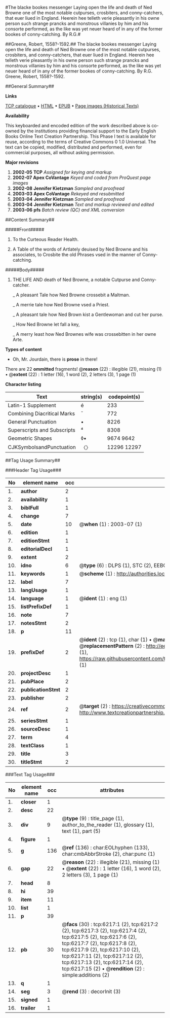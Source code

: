 #The blacke bookes messenger Laying open the life and death of Ned Browne one of the most notable cutpurses, crosbiters, and conny-catchers, that euer liued in England. Heerein hee telleth verie pleasantly in his owne person such strange prancks and monstrous villanies by him and his consorte performed, as the like was yet neuer heard of in any of the former bookes of conny-catching. By R.G.#

##Greene, Robert, 1558?-1592.##
The blacke bookes messenger Laying open the life and death of Ned Browne one of the most notable cutpurses, crosbiters, and conny-catchers, that euer liued in England. Heerein hee telleth verie pleasantly in his owne person such strange prancks and monstrous villanies by him and his consorte performed, as the like was yet neuer heard of in any of the former bookes of conny-catching. By R.G.
Greene, Robert, 1558?-1592.

##General Summary##

**Links**

[TCP catalogue](http://www.ota.ox.ac.uk/tcp/)  • 
[HTML](http://tei.it.ox.ac.uk/tcp/Texts-HTML/free/A02/A02079.html)  • 
[EPUB](http://tei.it.ox.ac.uk/tcp/Texts-EPUB/free/A02/A02079.epub) • 
[Page images (Historical Texts)](https://data.historicaltexts.jisc.ac.uk/view?pubId=eebo-99841619e&pageId=eebo-99841619e-6217-1)

**Availability**

This keyboarded and encoded edition of the
	       work described above is co-owned by the institutions
	       providing financial support to the Early English Books
	       Online Text Creation Partnership. This Phase I text is
	       available for reuse, according to the terms of Creative
	       Commons 0 1.0 Universal. The text can be copied,
	       modified, distributed and performed, even for
	       commercial purposes, all without asking permission.

**Major revisions**

1. __2002-05__ __TCP__ *Assigned for keying and markup*
1. __2002-07__ __Apex CoVantage__ *Keyed and coded from ProQuest page images*
1. __2002-08__ __Jennifer Kietzman__ *Sampled and proofread*
1. __2003-03__ __Apex CoVantage__ *Rekeyed and resubmitted*
1. __2003-04__ __Jennifer Kietzman__ *Sampled and proofread*
1. __2003-04__ __Jennifer Kietzman__ *Text and markup reviewed and edited*
1. __2003-06__ __pfs__ *Batch review (QC) and XML conversion*

##Content Summary##

#####Front#####

1. To the Curteous Reader Health.

1. A Table of the words of Artlately deuised by Ned Browne and his associates, to Crosbite the old Phrases vsed in the manner of Conny-catching.

#####Body#####

1. THE LIFE AND death of Ned Browne, a notable Cutpurse and Conny-catcher.

    _ A pleasant Tale how Ned Browne crossebit a Maltman.

    _ A merrie tale how Ned Browne vsed a Priest.

    _ A pleasant tale how Ned Brown kist a Gentlewoman and cut her purse.

    _ How Ned Browne let fall a key,

    _ A merry Ieast how Ned Brownes wife was crossebitten in her owne Arte.

**Types of content**

  * Oh, Mr. Jourdain, there is **prose** in there!

There are 22 **ommitted** fragments! 
 @__reason__ (22) : illegible (21), missing (1)  •  @__extent__ (22) : 1 letter (16), 1 word (2), 2 letters (3), 1 page (1)

**Character listing**


|Text|string(s)|codepoint(s)|
|---|---|---|
|Latin-1 Supplement|é|233|
|Combining             Diacritical Marks|̄|772|
|General Punctuation|•|8226|
|Superscripts             and Subscripts|⁴|8308|
|Geometric Shapes|◊▪|9674 9642|
|CJKSymbolsandPunctuation|〈〉|12296 12297|

##Tag Usage Summary##

###Header Tag Usage###

|No|element name|occ|attributes|
|---|---|---|---|
|1.|__author__|2||
|2.|__availability__|1||
|3.|__biblFull__|1||
|4.|__change__|7||
|5.|__date__|10| @__when__ (1) : 2003-07 (1)|
|6.|__edition__|1||
|7.|__editionStmt__|1||
|8.|__editorialDecl__|1||
|9.|__extent__|2||
|10.|__idno__|6| @__type__ (6) : DLPS (1), STC (2), EEBO-CITATION (1), PROQUEST (1), VID (1)|
|11.|__keywords__|1| @__scheme__ (1) : http://authorities.loc.gov/ (1)|
|12.|__label__|7||
|13.|__langUsage__|1||
|14.|__language__|1| @__ident__ (1) : eng (1)|
|15.|__listPrefixDef__|1||
|16.|__note__|7||
|17.|__notesStmt__|2||
|18.|__p__|11||
|19.|__prefixDef__|2| @__ident__ (2) : tcp (1), char (1)  •  @__matchPattern__ (2) : ([0-9\-]+):([0-9IVX]+) (1), (.+) (1)  •  @__replacementPattern__ (2) : http://eebo.chadwyck.com/downloadtiff?vid=$1&page=$2 (1), https://raw.githubusercontent.com/textcreationpartnership/Texts/master/tcpchars.xml#$1 (1)|
|20.|__projectDesc__|1||
|21.|__pubPlace__|2||
|22.|__publicationStmt__|2||
|23.|__publisher__|2||
|24.|__ref__|2| @__target__ (2) : https://creativecommons.org/publicdomain/zero/1.0/ (1), http://www.textcreationpartnership.org/docs/. (1)|
|25.|__seriesStmt__|1||
|26.|__sourceDesc__|1||
|27.|__term__|4||
|28.|__textClass__|1||
|29.|__title__|3||
|30.|__titleStmt__|2||


###Text Tag Usage###

|No|element name|occ|attributes|
|---|---|---|---|
|1.|__closer__|1||
|2.|__desc__|22||
|3.|__div__|9| @__type__ (9) : title_page (1), author_to_the_reader (1), glossary (1), text (1), part (5)|
|4.|__figure__|1||
|5.|__g__|136| @__ref__ (136) : char:EOLhyphen (133), char:cmbAbbrStroke (2), char:punc (1)|
|6.|__gap__|22| @__reason__ (22) : illegible (21), missing (1)  •  @__extent__ (22) : 1 letter (16), 1 word (2), 2 letters (3), 1 page (1)|
|7.|__head__|8||
|8.|__hi__|39||
|9.|__item__|11||
|10.|__list__|1||
|11.|__p__|39||
|12.|__pb__|30| @__facs__ (30) : tcp:6217:1 (2), tcp:6217:2 (2), tcp:6217:3 (2), tcp:6217:4 (2), tcp:6217:5 (2), tcp:6217:6 (2), tcp:6217:7 (2), tcp:6217:8 (2), tcp:6217:9 (2), tcp:6217:10 (2), tcp:6217:11 (2), tcp:6217:12 (2), tcp:6217:13 (2), tcp:6217:14 (2), tcp:6217:15 (2)  •  @__rendition__ (2) : simple:additions (2)|
|13.|__q__|1||
|14.|__seg__|3| @__rend__ (3) : decorInit (3)|
|15.|__signed__|1||
|16.|__trailer__|1||

